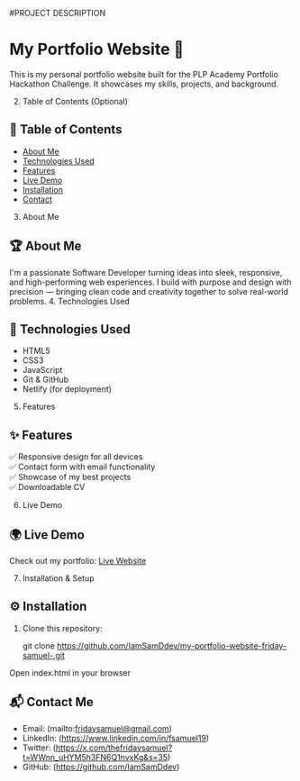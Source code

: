 #PROJECT DESCRIPTION

# My Portfolio Website 🚀

This is my personal portfolio website built for the PLP Academy Portfolio Hackathon Challenge. It showcases my skills, projects, and background.

2. Table of Contents (Optional)
## 📑 Table of Contents
- [About Me](#about-me)
- [Technologies Used](#technologies-used)
- [Features](#features)
- [Live Demo](#live-demo)
- [Installation](#installation)
- [Contact](#contact)

3. About Me
## 🏆 About Me
I'm a passionate Software Developer turning ideas into sleek, responsive, and high-performing web experiences. I build with purpose and design with precision — bringing clean code and creativity together to solve real-world problems.
4. Technologies Used

## 🔧 Technologies Used
- HTML5
- CSS3
- JavaScript
- Git & GitHub
- Netlify (for deployment)

5. Features
## ✨ Features
✅ Responsive design for all devices  
✅ Contact form with email functionality  
✅ Showcase of my best projects  
✅ Downloadable CV  


6. Live Demo
## 🌍 Live Demo
Check out my portfolio: [Live Website](https://my-portfolio-website-friday-samuel.netlify.app/)

7. Installation & Setup
## ⚙️ Installation

1. Clone this repository:
 
   git clone https://github.com/IamSamDdev/my-portfolio-website-friday-samuel-.git
  

Open index.html in your browser



## 📬 Contact Me
- Email: (mailto:fridaysamuel@gmail.com)
- LinkedIn: (https://www.linkedin.com/in/fsamuel19)
- Twitter: (https://x.com/thefridaysamuel?t=WWnn_uHYM5h3FN6Q1nvxKg&s=35)
- GitHub: (https://github.com/IamSamDdev)

